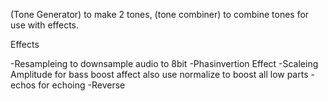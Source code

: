 (Tone Generator) to make 2 tones, (tone combiner) to combine tones for use with effects.

Effects

-Resampleing to downsample audio to 8bit
-Phasinvertion Effect
-Scaleing Amplitude for bass boost affect also use normalize to boost all low parts
-echos for echoing
-Reverse